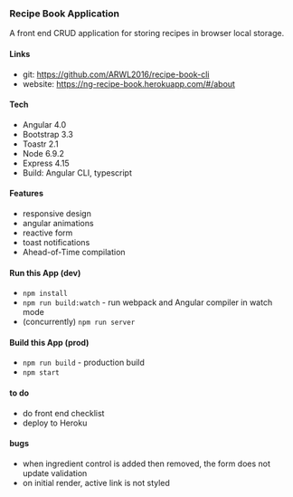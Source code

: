 ### Recipe Book Application 

A front end CRUD application for storing recipes in browser local storage.

#### Links
- git: https://github.com/ARWL2016/recipe-book-cli 
- website: https://ng-recipe-book.herokuapp.com/#/about 

#### Tech 
- Angular 4.0 
- Bootstrap 3.3 
- Toastr 2.1 
- Node 6.9.2
- Express 4.15
- Build: Angular CLI, typescript 

#### Features 
- responsive design  
- angular animations  
- reactive form  
- toast notifications  
- Ahead-of-Time compilation 

#### Run this App (dev) 
- `npm install`
- `npm run build:watch` - run webpack and Angular compiler in watch mode 
- (concurrently) `npm run server`

#### Build this App (prod) 
- `npm run build` - production build 
- `npm start`

#### to do 
- do front end checklist
- deploy to Heroku 

#### bugs 
- when ingredient control is added then removed, the form does not update validation
- on initial render, active link is not styled


